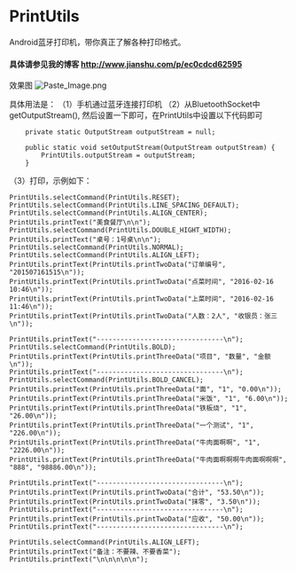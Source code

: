 # PrintUtils
Android蓝牙打印机，带你真正了解各种打印格式。

  
#### 具体请参见我的博客 http://www.jianshu.com/p/ec0cdcd62595

效果图
![Paste_Image.png](http://upload-images.jianshu.io/upload_images/1467310-b58bab95db2fda1b.png?imageMogr2/auto-orient/strip%7CimageView2/2/w/1240)

具体用法是：
（1）手机通过蓝牙连接打印机
（2）从BluetoothSocket中getOutputStream(), 然后设置一下即可，在PrintUtils中设置以下代码即可
```
    private static OutputStream outputStream = null;

    public static void setOutputStream(OutputStream outputStream) {
        PrintUtils.outputStream = outputStream;
    }
  ```
（3）打印，示例如下：
```
PrintUtils.selectCommand(PrintUtils.RESET);
PrintUtils.selectCommand(PrintUtils.LINE_SPACING_DEFAULT);
PrintUtils.selectCommand(PrintUtils.ALIGN_CENTER);
PrintUtils.printText("美食餐厅\n\n");
PrintUtils.selectCommand(PrintUtils.DOUBLE_HIGHT_WIDTH);
PrintUtils.printText("桌号：1号桌\n\n");
PrintUtils.selectCommand(PrintUtils.NORMAL);
PrintUtils.selectCommand(PrintUtils.ALIGN_LEFT);
PrintUtils.printText(PrintUtils.printTwoData("订单编号", "201507161515\n"));
PrintUtils.printText(PrintUtils.printTwoData("点菜时间", "2016-02-16 10:46\n"));
PrintUtils.printText(PrintUtils.printTwoData("上菜时间", "2016-02-16 11:46\n"));
PrintUtils.printText(PrintUtils.printTwoData("人数：2人", "收银员：张三\n"));

PrintUtils.printText("--------------------------------\n");
PrintUtils.selectCommand(PrintUtils.BOLD);
PrintUtils.printText(PrintUtils.printThreeData("项目", "数量", "金额\n"));
PrintUtils.printText("--------------------------------\n");
PrintUtils.selectCommand(PrintUtils.BOLD_CANCEL);
PrintUtils.printText(PrintUtils.printThreeData("面", "1", "0.00\n"));
PrintUtils.printText(PrintUtils.printThreeData("米饭", "1", "6.00\n"));
PrintUtils.printText(PrintUtils.printThreeData("铁板烧", "1", "26.00\n"));
PrintUtils.printText(PrintUtils.printThreeData("一个测试", "1", "226.00\n"));
PrintUtils.printText(PrintUtils.printThreeData("牛肉面啊啊", "1", "2226.00\n"));
PrintUtils.printText(PrintUtils.printThreeData("牛肉面啊啊啊牛肉面啊啊啊", "888", "98886.00\n"));

PrintUtils.printText("--------------------------------\n");
PrintUtils.printText(PrintUtils.printTwoData("合计", "53.50\n"));
PrintUtils.printText(PrintUtils.printTwoData("抹零", "3.50\n"));
PrintUtils.printText("--------------------------------\n");
PrintUtils.printText(PrintUtils.printTwoData("应收", "50.00\n"));
PrintUtils.printText("--------------------------------\n");

PrintUtils.selectCommand(PrintUtils.ALIGN_LEFT);
PrintUtils.printText("备注：不要辣、不要香菜");
PrintUtils.printText("\n\n\n\n\n");
 ```
